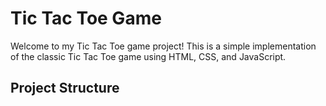 # Tic Tac Toe Game

Welcome to my Tic Tac Toe game project! This is a simple implementation of the classic Tic Tac Toe game using HTML, CSS, and JavaScript.

## Project Structure
